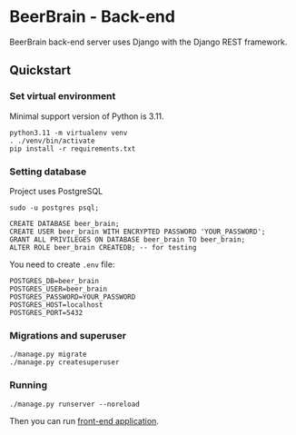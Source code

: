 # BeerBrain - Back-end

BeerBrain back-end server uses Django with the Django REST framework.

## Quickstart

### Set virtual environment

Minimal support version of Python is 3.11.

```shell
python3.11 -m virtualenv venv
. ./venv/bin/activate
pip install -r requirements.txt
```

### Setting database

Project uses PostgreSQL

```shell
sudo -u postgres psql;
```

```postgresql
CREATE DATABASE beer_brain;
CREATE USER beer_brain WITH ENCRYPTED PASSWORD 'YOUR_PASSWORD';
GRANT ALL PRIVILEGES ON DATABASE beer_brain TO beer_brain;
ALTER ROLE beer_brain CREATEDB; -- for testing
```

You need to create `.env` file:

```dotenv
POSTGRES_DB=beer_brain
POSTGRES_USER=beer_brain
POSTGRES_PASSWORD=YOUR_PASSWORD
POSTGRES_HOST=localhost
POSTGRES_PORT=5432
```

### Migrations and superuser

```shell
./manage.py migrate
./manage.py createsuperuser
```

### Running

```shell
./manage.py runserver --noreload 
```

Then you can run [front-end application](https://github.com/FalseR20/beer-brain-front).
